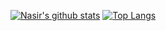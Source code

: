 [![Nasir's github stats](https://github-readme-stats.vercel.app/api?username=nasiridrishi&count_private=true&theme=radical&show_icons=true)](https://github.com/anuraghazra/github-readme-stats)
[![Top Langs](https://github-readme-stats.vercel.app/api/top-langs/?username=nasiridrishi&count_private=true)](https://github.com/anuraghazra/github-readme-stats)
